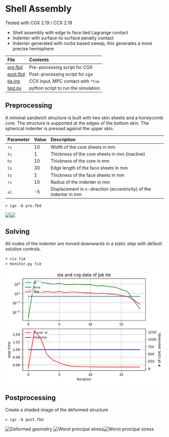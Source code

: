 # Shell Assembly
Tested with CGX 2.19 / CCX 2.19

+ Shell assembly with edge to face tied Lagrange contact
+ Indenter with surface-to surface penalty contact
+ Indenter generated with nurbs based sweep, this generates a more precise hemisphere

File                   | Contents                                      
:-------------         | :-------------                                
[pre.fbd](pre.fbd)     | Pre-processing script for CGX                 
[post.fbd](post.fbd)   | Post-processing script for cgx                
[tie.inp](tie.inp)     | CCX input, MPC contact with `*tie`            
[test.py](test.py)     | python script to run the simulation           

## Preprocessing
A minimal sandwich structure is built with two skin sheets and a honeycomb core.
The structure is supported at the edges of the bottom skin.
The spherical indenter is pressed against the upper skin.

Parameter | Value | Description
:---      | :---  | :--
`rc`      | 10    | Width of the core sheets in mm
`tc`      | 1     | Thickness of the core sheets in mm (inactive)
`hc`      | 10    | Thickness of the core in mm
`ls`      | 30    | Edge length of the face sheets in mm
`ts`      | 1     | Thickness of the face sheets in mm
`ri`      | 10    | Radius of the indenter in mm
`xi`      | -5    | Displacement in x-direction (eccentricity) of the indenter in mm


```
> cgx -b pre.fbd
```
<img src="Refs/model.png" width="400"><img src="Refs/sets.png" width="400">

## Solving
All nodes of the indenter are moved downwards in a static step with default solution controls.
```
> ccx tie
> monitor.py tie
```
<img src="tie.png" width="600">

## Postprocessing

Create a shaded image of the deformed structure
```
> cgx -b post.fbd
```

<img src="Refs/def1.png" width="400" title="Deformed geometry">
<img src="Refs/worstPS1.png" width="400" title="Worst principal stress"><img src="Refs/worstPS2.png" width="400" title="Worst principal stress">
